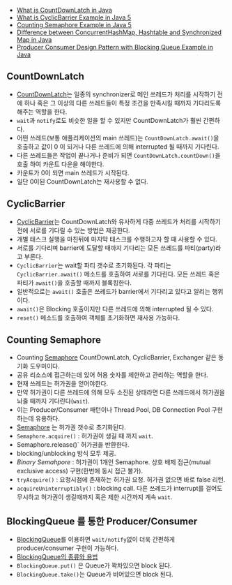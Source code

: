 * [What is CountDownLatch in Java](http://javarevisited.blogspot.kr/2012/07/countdownlatch-example-in-java.html)
* [What is CyclicBarrier Example in Java 5](http://javarevisited.blogspot.kr/2012/07/cyclicbarrier-example-java-5-concurrency-tutorial.html)
* [Counting Semaphore Example in Java 5](http://javarevisited.blogspot.kr/2012/05/counting-semaphore-example-in-java-5.html)
* [Difference between ConcurrentHashMap, Hashtable and Synchronized Map in Java](http://javarevisited.blogspot.kr/2011/04/difference-between-concurrenthashmap.html)
* [Producer Consumer Design Pattern with Blocking Queue Example in Java](http://javarevisited.blogspot.kr/2012/02/producer-consumer-design-pattern-with.html)

## CountDownLatch
* [CountDownLatch](https://docs.oracle.com/javase/7/docs/api/java/util/concurrent/CountDownLatch.html)는 일종의 synchronizer로
  메인 쓰레드가 처리를 시작하기 전에 하나 혹은 그 이상의 다른 쓰레드들이 특정 조건을 만족시킬 때까지 기다리도록 해주는 역할을 한다.
* `wait`과 `notify`로도 비슷한 일을 할 수 있지만 CountDownLatch가 훨씬 간편하다.
* 어떤 쓰레드(보통 애플리케이션의 main 쓰레드)는 `CountDownLatch.await()`을 호출하고 값이 0 이 되거나 다른 쓰레드에 의해 interrupted 될 때까지 기다린다.
* 다른 쓰레드들은 작업이 끝나거나 준비가 되면 `CountDownLatch.countDown()`을 호출 하여 카운트 다운을 해야한다.
* 카운트가 0이 되면 main 쓰레드가 시작된다.
* 일단 0이된 CountDownLatch는 재사용할 수 없다.

## CyclicBarrier
* [CyclicBarrier](https://docs.oracle.com/javase/7/docs/api/java/util/concurrent/CyclicBarrier.html)는 CountDownLatch와 유사하게
  다중 쓰레드가 처리를 시작하기전에 서로를 기다릴 수 있는 방법은 제공한다.
* 개별 태스크 실행을 마친뒤에 마지막 태스크를 수행하고자 할 때 사용할 수 있다.
* 서로를 기다리며 barrier에 도달할 때까지 기다리는 모든 쓰레드를 파티(party)라고 부른다.
* `CyclicBarrier`는 wait할 파티 갯수로 초기화된다. 각 파티는 `CyclicBarrier.await()` 메소드를 호출하여 서로를 기다린다.
  모든 쓰레드 혹은 파티가 `await()`을 호출할 때까지 블록킹한다.
* 일반적으로는 `await()` 호출은 쓰레드가 barrier에서 기다리고 있다고 알리는 행위이다.
* `await()`은 Blocking 호출이지만 다른 쓰레드에 의해 interrupted 될 수 있다.
* `reset()` 메소드를 호출하여 객체를 초기화하면 재사용 가능하다.

## Counting Semaphore
* Counting [Semaphore](https://docs.oracle.com/javase/7/docs/api/java/util/concurrent/Semaphore.html) CountDownLatch, CyclicBarrier, Exchanger 같은
  동기화 도우미이다.
* 공유 리소스에 접근하는데 있어 허용 숫자를 제한하고 관리하는 역할을 한다.
* 현재 쓰레드는 허가권을 얻어야한다.
* 만약 허가권이 다른 쓰레드에 의해 모두 소진된 상태라면 다른 쓰레드에서 허가권을 놔줄 때까지 기다린다(`wait`).
* 이는 Producer/Consumer 패턴이나 Thread Pool, DB Connection Pool 구현하는데 유용하다.
* [Semaphore](https://docs.oracle.com/javase/7/docs/api/java/util/concurrent/Semaphore.html) 는 허가권 갯수로 초기화된다.
* `Semaphore.acquire()` : 허가권이 생길 때 까지 `wait`.
* Semaphore.release()` 허가권을 반환한다.
* blocking/unblocking 방식 모두 제공.
* *Binary Semahpore* : 허가권이 1개인 Semaphore. 상호 배제 접근(mutual exclusive access) 구현(한번에 동시 접근 불가).
* `tryAcquire()` : 요청시점에 존재하는 허가권 요청. 허가권 없으면 바로 false 리턴.
* `acquireUninterruptibly()` : blocking call. 다른 쓰레드가 interrupt를 걸어도 무시하고 허가권이 생길때까지 혹은 제한 시간까지 계속 `wait`.

## BlockingQueue 를 통한 Producer/Consumer
* [BlockingQueue](https://docs.oracle.com/javase/7/docs/api/java/util/concurrent/BlockingQueue.html)를 이용하면 `wait/notify`없이
    더욱 간편하게 producer/consumer 구현이 가능하다.
* [BlockingQueue의 종류와 용법](http://egloos.zum.com/oniondev/v/558949)
* `BlockingQueue.put()` 은 Queue가 꽉차있으면 block 된다.
* `BlockingQueue.take()`는 Queue가 비어있으면 block 된다.
